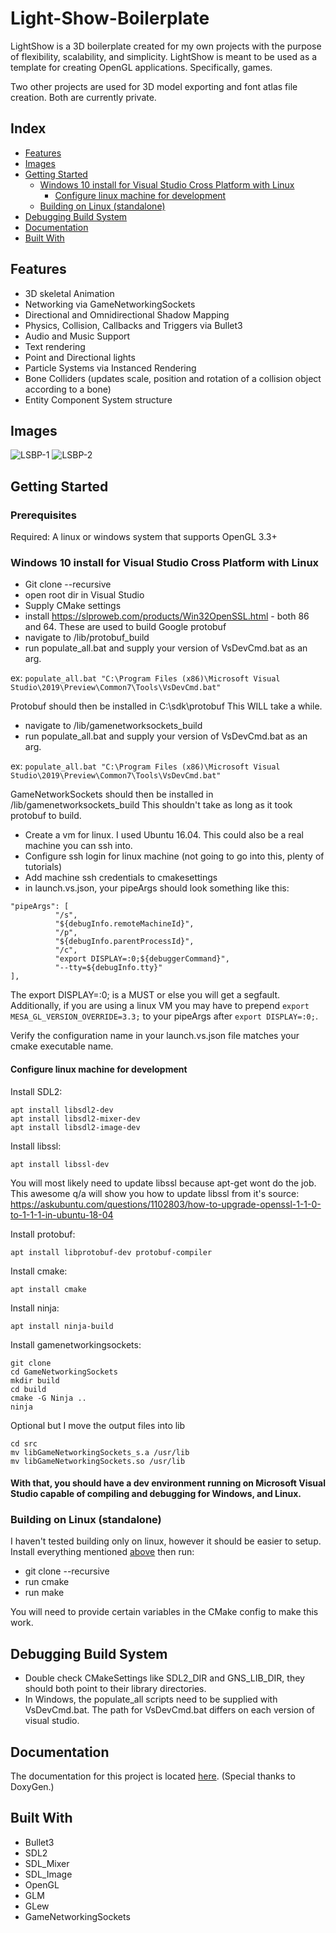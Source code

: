 # Light-Show-Boilerplate
LightShow is a 3D boilerplate created for my own projects with the purpose of flexibility, scalability, and simplicity. LightShow is meant to be used as a template for creating OpenGL applications. Specifically, games.

Two other projects are used for 3D model exporting and font atlas file creation. Both are currently private.

## Index
* [Features](#features)
* [Images](#images)
* [Getting Started](#getting-started)
    * [Windows 10 install for Visual Studio Cross Platform with Linux](#windows-10-install-for-visual-studio-cross-platform-with-linux)
        * [Configure linux machine for development](#configure-linux-machine-for-development)
    * [Building on Linux (standalone)](#building-on-linux-standalone)
* [Debugging Build System](#debugging-build-system)
* [Documentation](#documentation)
* [Built With](#built-with)

## Features
* 3D skeletal Animation
* Networking via GameNetworkingSockets
* Directional and Omnidirectional Shadow Mapping
* Physics, Collision, Callbacks and Triggers via Bullet3
* Audio and Music Support
* Text rendering
* Point and Directional lights
* Particle Systems via Instanced Rendering
* Bone Colliders (updates scale, position and rotation of a collision object according to a bone)
* Entity Component System structure

## Images
![LSBP-1](https://raw.githubusercontent.com/nanu2000/Light-Show-Boilerplate/master/docs/images/lsbp-1.png)
![LSBP-2](https://raw.githubusercontent.com/nanu2000/Light-Show-Boilerplate/master/docs/images/lsbp-2.png)

## Getting Started

### Prerequisites
Required:
A linux or windows system that supports OpenGL 3.3+

### Windows 10 install for Visual Studio Cross Platform with Linux
* Git clone --recursive
* open root dir in Visual Studio
* Supply CMake settings
* install https://slproweb.com/products/Win32OpenSSL.html - both 86 and 64. These are used to build Google protobuf
* navigate to /lib/protobuf_build
* run populate_all.bat and supply your version of VsDevCmd.bat as an arg. 

ex:
```populate_all.bat "C:\Program Files (x86)\Microsoft Visual Studio\2019\Preview\Common7\Tools\VsDevCmd.bat"```

Protobuf should then be installed in C:\sdk\protobuf
This WILL take a while. 

* navigate to /lib/gamenetworksockets_build
* run populate_all.bat and supply your version of VsDevCmd.bat as an arg. 

ex: 
```populate_all.bat "C:\Program Files (x86)\Microsoft Visual Studio\2019\Preview\Common7\Tools\VsDevCmd.bat"```

GameNetworkSockets should then be installed in /lib/gamenetworksockets_build This shouldn't take as long as it took protobuf to build.

* Create a vm for linux. I used Ubuntu 16.04. This could also be a real machine you can ssh into.
* Configure ssh login for linux machine (not going to go into this, plenty of tutorials)
* Add machine ssh credentials to cmakesettings
* in launch.vs.json, your pipeArgs should look something like this:
```
"pipeArgs": [
          "/s",
          "${debugInfo.remoteMachineId}",
          "/p",
          "${debugInfo.parentProcessId}",
          "/c",
          "export DISPLAY=:0;${debuggerCommand}",
          "--tty=${debugInfo.tty}"
],
```
The export DISPLAY=:0; is a MUST or else you will get a segfault. Additionally, if you are using a linux VM you may have to prepend
```export MESA_GL_VERSION_OVERRIDE=3.3;``` to your pipeArgs after ```export DISPLAY=:0;```.

Verify the configuration name in your launch.vs.json file matches your cmake executable name.

#### Configure linux machine for development
Install SDL2:
``` 
apt install libsdl2-dev  
apt install libsdl2-mixer-dev
apt install libsdl2-image-dev
```
Install libssl:
```
apt install libssl-dev
```
You will most likely need to update libssl because apt-get wont do the job. This awesome q/a will show you how to update libssl from it's source: https://askubuntu.com/questions/1102803/how-to-upgrade-openssl-1-1-0-to-1-1-1-in-ubuntu-18-04

Install protobuf:
```
apt install libprotobuf-dev protobuf-compiler
```
Install cmake:
```
apt install cmake
```
Install ninja:
```
apt install ninja-build
```
Install gamenetworkingsockets:
```
git clone 
cd GameNetworkingSockets
mkdir build
cd build
cmake -G Ninja ..
ninja
```

Optional but I move the output files into lib
```
cd src
mv libGameNetworkingSockets_s.a /usr/lib
mv libGameNetworkingSockets.so /usr/lib
```

#### With that, you should have a dev environment running on Microsoft Visual Studio capable of compiling and debugging for Windows, and Linux. 

### Building on Linux (standalone)
I haven't tested building only on linux, however it should be easier to setup. Install everything mentioned [above](#configure-linux-machine-for-development)
then run:
* git clone --recursive
* run cmake
* run make

You will need to provide certain variables in the CMake config to make this work.

## Debugging Build System
* Double check CMakeSettings like SDL2_DIR and GNS_LIB_DIR, they should both point to their library directories.
* In Windows, the populate_all scripts need to be supplied with VsDevCmd.bat. The path for VsDevCmd.bat differs on each version of visual studio.

## Documentation
The documentation for this project is located [here](https://nanu2000.github.io/Light-Show-Boilerplate/index.html). (Special thanks to DoxyGen.)

## Built With
* Bullet3
* SDL2
* SDL_Mixer
* SDL_Image
* OpenGL
* GLM
* GLew
* GameNetworkingSockets
